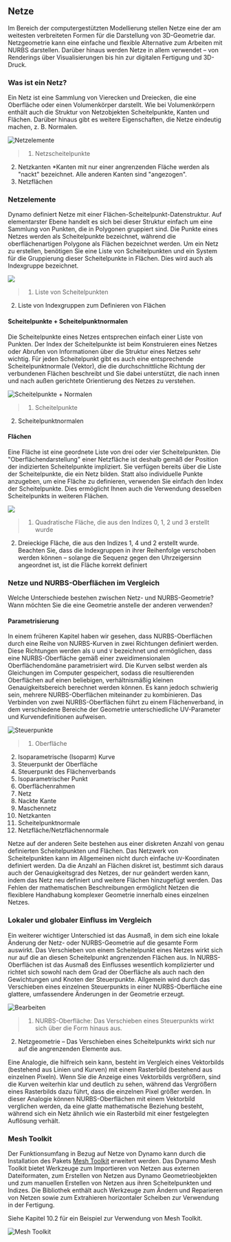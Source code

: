 

## Netze

Im Bereich der computergestützten Modellierung stellen Netze eine der am weitesten verbreiteten Formen für die Darstellung von 3D-Geometrie dar. Netzgeometrie kann eine einfache und flexible Alternative zum Arbeiten mit NURBS darstellen. Darüber hinaus werden Netze in allem verwendet – von Renderings über Visualisierungen bis hin zur digitalen Fertigung und 3D-Druck.

### Was ist ein Netz?

Ein Netz ist eine Sammlung von Vierecken und Dreiecken, die eine Oberfläche oder einen Volumenkörper darstellt. Wie bei Volumenkörpern enthält auch die Struktur von Netzobjekten Scheitelpunkte, Kanten und Flächen. Darüber hinaus gibt es weitere Eigenschaften, die Netze eindeutig machen, z. B. Normalen.

![Netzelemente](images/5-7/MeshElements2.jpg)

> 1. Netzscheitelpunkte
2. Netzkanten *Kanten mit nur einer angrenzenden Fläche werden als "nackt" bezeichnet. Alle anderen Kanten sind "angezogen".
3. Netzflächen

### Netzelemente

Dynamo definiert Netze mit einer Flächen-Scheitelpunkt-Datenstruktur. Auf elementarster Ebene handelt es sich bei dieser Struktur einfach um eine Sammlung von Punkten, die in Polygonen gruppiert sind. Die Punkte eines Netzes werden als Scheitelpunkte bezeichnet, während die oberflächenartigen Polygone als Flächen bezeichnet werden. Um ein Netz zu erstellen, benötigen Sie eine Liste von Scheitelpunkten und ein System für die Gruppierung dieser Scheitelpunkte in Flächen. Dies wird auch als Indexgruppe bezeichnet.

![](images/5-7/meshFacesVertices.jpg)

> 1. Liste von Scheitelpunkten
2. Liste von Indexgruppen zum Definieren von Flächen

#### Scheitelpunkte + Scheitelpunktnormalen

Die Scheitelpunkte eines Netzes entsprechen einfach einer Liste von Punkten. Der Index der Scheitelpunkte ist beim Konstruieren eines Netzes oder Abrufen von Informationen über die Struktur eines Netzes sehr wichtig. Für jeden Scheitelpunkt gibt es auch eine entsprechende Scheitelpunktnormale (Vektor), die die durchschnittliche Richtung der verbundenen Flächen beschreibt und Sie dabei unterstützt, die nach innen und nach außen gerichtete Orientierung des Netzes zu verstehen.

![Scheitelpunkte + Normalen](images/5-7/vertexNormals.jpg)

> 1. Scheitelpunkte
2. Scheitelpunktnormalen

#### Flächen

Eine Fläche ist eine geordnete Liste von drei oder vier Scheitelpunkten. Die "Oberflächendarstellung" einer Netzfläche ist deshalb gemäß der Position der indizierten Scheitelpunkte impliziert. Sie verfügen bereits über die Liste der Scheitelpunkte, die ein Netz bilden. Statt also individuelle Punkte anzugeben, um eine Fläche zu definieren, verwenden Sie einfach den Index der Scheitelpunkte. Dies ermöglicht Ihnen auch die Verwendung desselben Scheitelpunkts in weiteren Flächen.

![](images/5-7/meshFaces.jpg)

> 1. Quadratische Fläche, die aus den Indizes 0, 1, 2 und 3 erstellt wurde
2. Dreieckige Fläche, die aus den Indizes 1, 4 und 2 erstellt wurde. Beachten Sie, dass die Indexgruppen in ihrer Reihenfolge verschoben werden können – solange die Sequenz gegen den Uhrzeigersinn angeordnet ist, ist die Fläche korrekt definiert

### Netze und NURBS-Oberflächen im Vergleich

Welche Unterschiede bestehen zwischen Netz- und NURBS-Geometrie? Wann möchten Sie die eine Geometrie anstelle der anderen verwenden?

#### Parametrisierung

In einem früheren Kapitel haben wir gesehen, dass NURBS-Oberflächen durch eine Reihe von NURBS-Kurven in zwei Richtungen definiert werden. Diese Richtungen werden als ```U``` und ```V``` bezeichnet und ermöglichen, dass eine NURBS-Oberfläche gemäß einer zweidimensionalen Oberflächendomäne parametrisiert wird. Die Kurven selbst werden als Gleichungen im Computer gespeichert, sodass die resultierenden Oberflächen auf einen beliebigen, verhältnismäßig kleinen Genauigkeitsbereich berechnet werden können. Es kann jedoch schwierig sein, mehrere NURBS-Oberflächen miteinander zu kombinieren. Das Verbinden von zwei NURBS-Oberflächen führt zu einem Flächenverband, in dem verschiedene Bereiche der Geometrie unterschiedliche UV-Parameter und Kurvendefinitionen aufweisen.

![Steuerpunkte](images/5-7/NURBSvsMESH-01.jpg)

> 1. Oberfläche
2. Isoparametrische (Isoparm) Kurve
3. Steuerpunkt der Oberfläche
4. Steuerpunkt des Flächenverbands
5. Isoparametrischer Punkt
6. Oberflächenrahmen
7. Netz
8. Nackte Kante
9. Maschennetz
10. Netzkanten
11. Scheitelpunktnormale
12. Netzfläche/Netzflächennormale

Netze auf der anderen Seite bestehen aus einer diskreten Anzahl von genau definierten Scheitelpunkten und Flächen. Das Netzwerk von Scheitelpunkten kann im Allgemeinen nicht durch einfache ```UV```-Koordinaten definiert werden. Da die Anzahl an Flächen diskret ist, bestimmt sich daraus auch der Genauigkeitsgrad des Netzes, der nur geändert werden kann, indem das Netz neu definiert und weitere Flächen hinzugefügt werden. Das Fehlen der mathematischen Beschreibungen ermöglicht Netzen die flexiblere Handhabung komplexer Geometrie innerhalb eines einzelnen Netzes.

### Lokaler und globaler Einfluss im Vergleich

Ein weiterer wichtiger Unterschied ist das Ausmaß, in dem sich eine lokale Änderung der Netz- oder NURBS-Geometrie auf die gesamte Form auswirkt. Das Verschieben von einem Scheitelpunkt eines Netzes wirkt sich nur auf die an diesen Scheitelpunkt angrenzenden Flächen aus. In NURBS-Oberflächen ist das Ausmaß des Einflusses wesentlich komplizierter und richtet sich sowohl nach dem Grad der Oberfläche als auch nach den Gewichtungen und Knoten der Steuerpunkte. Allgemein wird durch das Verschieben eines einzelnen Steuerpunkts in einer NURBS-Oberfläche eine glattere, umfassendere Änderungen in der Geometrie erzeugt.

![Bearbeiten](images/5-7/NURBSvsMESH-02.jpg)

> 1. NURBS-Oberfläche: Das Verschieben eines Steuerpunkts wirkt sich über die Form hinaus aus.
2. Netzgeometrie – Das Verschieben eines Scheitelpunkts wirkt sich nur auf die angrenzenden Elemente aus.

Eine Analogie, die hilfreich sein kann, besteht im Vergleich eines Vektorbilds (bestehend aus Linien und Kurven) mit einem Rasterbild (bestehend aus einzelnen Pixeln). Wenn Sie die Anzeige eines Vektorbilds vergrößern, sind die Kurven weiterhin klar und deutlich zu sehen, während das Vergrößern eines Rasterbilds dazu führt, dass die einzelnen Pixel größer werden. In dieser Analogie können NURBS-Oberflächen mit einem Vektorbild verglichen werden, da eine glatte mathematische Beziehung besteht, während sich ein Netz ähnlich wie ein Rasterbild mit einer festgelegten Auflösung verhält.

### Mesh Toolkit

Der Funktionsumfang in Bezug auf Netze von Dynamo kann durch die Installation des Pakets [Mesh Toolkit](https://github.com/DynamoDS/Dynamo/wiki/Dynamo-Mesh-Toolkit) erweitert werden. Das Dynamo Mesh Toolkit bietet Werkzeuge zum Importieren von Netzen aus externen Dateiformaten, zum Erstellen von Netzen aus Dynamo Geometrieobjekten und zum manuellen Erstellen von Netzen aus ihren Scheitelpunkten und Indizes. Die Bibliothek enthält auch Werkzeuge zum Ändern und Reparieren von Netzen sowie zum Extrahieren horizontaler Scheiben zur Verwendung in der Fertigung.

Siehe Kapitel 10.2 für ein Beispiel zur Verwendung von Mesh Toolkit.

![Mesh Toolkit](images/5-7/MeshToolKit.jpg)

